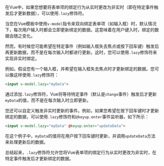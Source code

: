 在Vue中，如果您想要将表单项的绑定行为从实时更改为非实时（即在特定事件触发后才更新数据），可以使用`.lazy`修饰符。

当您在Vue模板中使用`v-model`指令来双向绑定表单项（如输入框）时，默认情况下，每次用户输入时都会立即更新绑定的数据。这意味着在用户键入时，绑定的数据会随之变化。

然而，有时候您可能希望在特定事件（例如输入框失去焦点或按下回车键）触发后再更新数据，而不是在每次输入时都进行更新。这时，您可以使用`.lazy`修饰符来实现非实时绑定。

例如，假设您有一个输入框，并希望在输入框失去焦点时才更新绑定的数据。您可以像这样使用`.lazy`修饰符：

```html
<input v-model.lazy="myData">
```

通过添加`.lazy`修饰符，Vue将等待特定事件（默认是`change`事件）触发后才更新`myData`的值，而不是在每次输入时立即更新。

您还可以自定义触发非实时更新的事件。例如，如果您希望在按下回车键时才更新绑定的数据，可以使用`.lazy`修饰符和`@keyup.enter`事件监听器，如下所示：

```html
<input v-model.lazy="myData" @keyup.enter="updateData">
```

在这个例子中，`myData`的值将在用户按下回车键时更新，并调用`updateData`方法来处理更新后的数据。

总结起来，`.lazy`修饰符允许您将Vue表单项的绑定行为从实时更改为非实时，在特定事件触发后才更新绑定的数据。